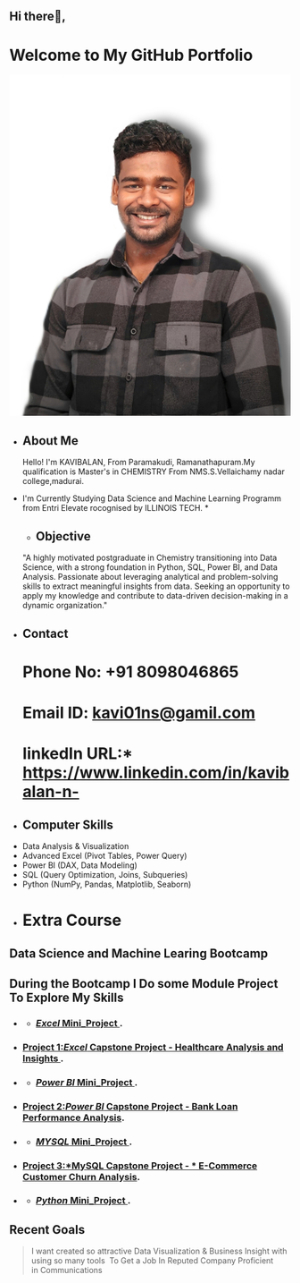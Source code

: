 ## Hi there👋, 
  # Welcome to My GitHub Portfolio
 ![Kavibalan](https://github.com/Kavi01ns/Kavi01ns/blob/main/kavi.jpg)
- ## About Me
  Hello! I'm KAVIBALAN, From Paramakudi, Ramanathapuram.My qualification is Master's in CHEMISTRY From NMS.S.Vellaichamy nadar college,madurai.
* I'm Currently Studying Data Science and Machine Learning Programm from Entri Elevate rocognised by ILLINOIS TECH. *
  - ## Objective
   "A highly motivated postgraduate in Chemistry transitioning into Data Science, with a strong foundation in Python, SQL, Power BI, and Data Analysis. Passionate about leveraging analytical and problem-solving skills to extract meaningful insights from data. Seeking an opportunity to apply my knowledge and contribute to data-driven decision-making in a dynamic organization."
- ## Contact
  # Phone No: +91 8098046865
  # Email ID: kavi01ns@gamil.com
  # linkedIn URL:* https://www.linkedin.com/in/kavibalan-n-
- ## Computer Skills
- Data Analysis & Visualization
- Advanced Excel (Pivot Tables, Power Query)
- Power BI (DAX, Data Modeling)
- SQL (Query Optimization, Joins, Subqueries)
- Python (NumPy, Pandas, Matplotlib, Seaborn)
- # Extra Course
## Data Science and Machine Learing Bootcamp
 ## During the Bootcamp I Do some Module Project To Explore My Skills
- - ### [*Excel* Mini_Project ](https://github.com/Kavi01ns/Excel_Mini-_Projects).
- ### [Project 1:*Excel* Capstone Project - Healthcare Analysis and Insights ](https://github.com/Kavi01ns/Excel-Healthcare-Insights).
- - ### [*Power BI* Mini_Project ](https://github.com/Kavi01ns/PowerBI_Mini_Projects).
- ### [Project 2:*Power BI* Capstone Project - Bank Loan Performance Analysis](https://github.com/Kavi01ns/Power-BI-Module-Project).
- - ### [*MYSQL* Mini_Project ](https://github.com/Kavi01ns/MYSQL_Mini_Projects).
- ### [Project 3:*MySQL Capstone Project - * E-Commerce Customer Churn Analysis](https://github.com/Kavi01ns/MySQL-Capstone-Project__E-Commerce-Customer-Churn-Analysis).
- - ### [*Python* Mini_Project ](https://github.com/Kavi01ns/Python_Mini_Projects).
 ## Recent Goals
  > I want created so attractive Data Visualization & Business Insight with using so many tools 
  > To Get a Job In Reputed Company
  > Proficient in Communications
